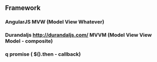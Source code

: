 ## Framework
### AngularJS MVW (Model View Whatever)
### Durandaljs http://durandaljs.com/ MVVM (Model View View Model - composite)
### q promise ( $().then - callback)
